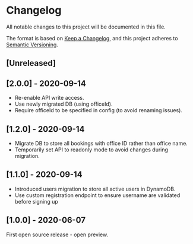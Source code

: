 # Changelog

All notable changes to this project will be documented in this file.

The format is based on [Keep a Changelog](https://keepachangelog.com/en/1.0.0/),
and this project adheres to [Semantic Versioning](https://semver.org/spec/v2.0.0.html).

## [Unreleased]

## [2.0.0] - 2020-09-14

- Re-enable API write access.
- Use newly migrated DB (using officeId).
- Require officeId to be specified in config (to avoid renaming issues).

## [1.2.0] - 2020-09-14

- Migrate DB to store all bookings with office ID rather than office name.
- Temporarily set API to readonly mode to avoid changes during migration.

## [1.1.0] - 2020-09-14

- Introduced users migration to store all active users in DynamoDB.
- Use custom registration endpoint to ensure username are validated before signing up

## [1.0.0] - 2020-06-07

First open source release - open preview.
